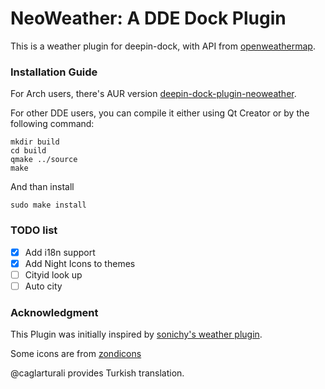 NeoWeather: A DDE Dock Plugin
==============================

This is a weather plugin for deepin-dock, with API from [openweathermap](https://openweathermap.org).

### Installation Guide ###
For Arch users, there's AUR version [deepin-dock-plugin-neoweather](https://aur.archlinux.org/packages/deepin-dock-plugin-neoweather/).

For other DDE users, you can compile it either using Qt Creator or by the following command: 

```
mkdir build
cd build
qmake ../source
make
```

And than install

```
sudo make install
```

### TODO list ###

- [X] Add i18n support
- [X] Add Night Icons to themes
- [ ] Cityid look up
- [ ] Auto city

### Acknowledgment ###
This Plugin was initially inspired by [sonichy's weather plugin](https://github.com/sonichy/WEATHER_DDE_DOCK). 

Some icons are from [zondicons](http://www.zondicons.com/)

@caglarturali provides Turkish translation. 

